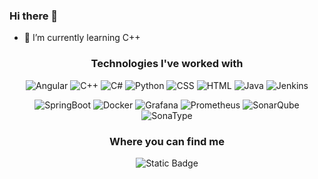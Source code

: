 ### Hi there 👋
- 🌱 I’m currently learning C++
<h3 align="center">Technologies I've worked with</h3>
<div align="center"
<p>
  <img src="https://img.shields.io/badge/Angular-DD0031?style=for-the-badge&logo=angular&logoColor=white" alt="Angular">
  <img src="https://img.shields.io/badge/C%2B%2B-00599C?style=for-the-badge&logo=c%2B%2B&logoColor=white" alt="C++">
  <img src="https://img.shields.io/badge/C%23-239120?style=for-the-badge&logo=c-sharp&logoColor=white" alt="C#">
  <img src="https://img.shields.io/badge/Python-3776AB?style=for-the-badge&logo=python&logoColor=white" alt="Python">
  <img src="https://img.shields.io/badge/CSS-239120?&style=for-the-badge&logo=css3&logoColor=white" alt="CSS">
  <img src="https://img.shields.io/badge/HTML5-E34F26?style=for-the-badge&logo=html5&logoColor=white" alt="HTML">
  <img src="https://img.shields.io/badge/Java-ED8B00?style=for-the-badge&logo=java&logoColor=white" alt="Java">
  <img alt="Jenkins" src="https://img.shields.io/badge/jenkins-0?style=for-the-badge&logo=jenkins&logoColor=white&labelColor=red&color=red">
  
</p>
<p>
    <img src="https://img.shields.io/badge/SpringBoot-0?style=for-the-badge&logo=springboot&logoColor=white" alt="SpringBoot">
    <img alt="Docker" src="https://img.shields.io/badge/docker-0?style=for-the-badge&logo=docker&logoColor=white&labelColor=%232496ED&color=%232496ED">
    <img alt="Grafana" src="https://img.shields.io/badge/grafana-0?style=for-the-badge&logo=grafana&logoColor=white&labelColor=%23F46800&color=%23F46800">
    <img alt="Prometheus" src="https://img.shields.io/badge/prometheus-0?style=for-the-badge&logo=prometheus&logoColor=white&labelColor=%23E6522C&color=%23E6522C">
    <img alt="SonarQube" src="https://img.shields.io/badge/sonarqube-0?style=for-the-badge&logo=sonarqube&logoColor=white&labelColor=%234E9BCD&color=%234E9BCD">
    <img alt="SonaType" src="https://img.shields.io/badge/sonatype-0?style=for-the-badge&logo=sonarqube&logoColor=white&labelColor=%231B1C30&color=%231B1C30">
</p>
<h3 align="center">Where you can find me</h3>
<img alt="Static Badge" src="https://img.shields.io/badge/steam_profile-black?style=for-the-badge&logo=steam&logoColor=white&labelColor=%23000000&color=%23000000&link=https%3A%2F%2Fsteamcommunity.com%2Fid%2Frazer_dazer%2F&link=https%3A%2F%2Fsteamcommunity.com%2Fid%2Frazer_dazer%2F">




</div>
